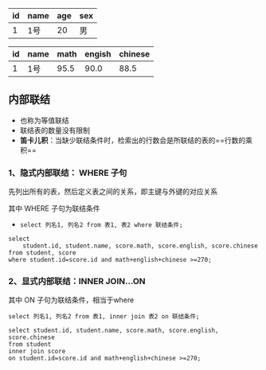 | id   | name | age  | sex  |
| ---- | ---- | ---- | ---- |
| 1    | 1号  | 20   | 男   |

| id   | name | math | engish | chinese |
| ---- | ---- | ---- | ------ | ------- |
| 1    | 1号  | 95.5 | 90.0   | 88.5    |

## 内部联结

- 也称为等值联结
- 联结表的数量没有限制
- **笛卡儿积**：当缺少联结条件时，检索出的行数会是所联结的表的==行数的乘积==

### 1、隐式内部联结： WHERE 子句

先列出所有的表，然后定义表之间的关系，即主键与外键的对应关系

其中 WHERE 子句为联结条件

- `select 列名1, 列名2 from 表1, 表2 where 联结条件;`

```mysql
select 
	student.id, student.name, score.math, score.english, score.chinese
from student, score
where student.id=score.id and math+english+chinese >=270;
```
### 2、显式内部联结：INNER JOIN...ON

其中 ON 子句为联结条件，相当于where

`select 列名1, 列名2 from 表1, inner join 表2 on 联结条件;`

```mysql
select student.id, student.name, score.math, score.english, score.chinese
from student 
inner join score
on student.id=score.id and math+english+chinese >=270;
```


